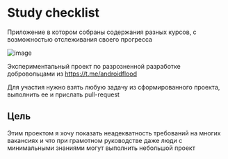 # Study checklist

Приложение в котором собраны содержания разных курсов, с возможностью отслеживания своего прогресса

![image](https://github.com/user-attachments/assets/d8430848-97e5-41be-a0ed-983fc7b2a8af)

Экспериментальный проект по разрозненной разработке добровольцами из https://t.me/androidflood

Для участия нужно взять любую задачу из сформированного проекта, выполнить ее и прислать pull-request

## Цель
Этим проектом я хочу показать неадекватность требований на многих вакансиях и что при грамотном руководстве даже люди с минимальными знаниями могут выполнить небольшой проект
